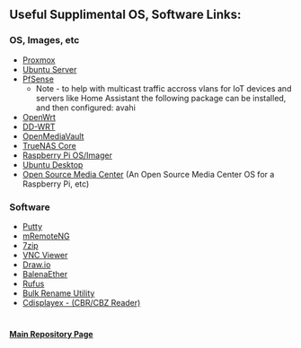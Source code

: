 ## Useful Supplimental OS, Software Links: 

### OS, Images, etc

* [Proxmox](https://www.proxmox.com/en/downloads)
* [Ubuntu Server](https://ubuntu.com/download/server)
* [PfSense](https://www.pfsense.org/download/)
     * Note - to help with multicast traffic accross vlans for IoT devices and servers like Home Assistant the following package can be installed, and then configured: avahi
* [OpenWrt](https://openwrt.org/downloads)
* [DD-WRT](https://dd-wrt.com/support/router-database/)
* [OpenMediaVault](https://www.openmediavault.org/)
* [TrueNAS Core](https://www.truenas.com/)
* [Raspberry Pi OS/Imager](https://www.raspberrypi.com/software/)
* [Ubuntu Desktop](https://ubuntu.com/download/desktop)
* [Open Source Media Center](https://github.com/osmc/osmc) (An Open Source Media Center OS for a Raspberry Pi, etc)

### Software 

* [Putty](https://www.chiark.greenend.org.uk/~sgtatham/putty/)
* [mRemoteNG](https://mremoteng.org/)
* [7zip](https://www.7-zip.org/download.html)
* [VNC Viewer](https://www.realvnc.com/en/connect/download/viewer/)
* [Draw.io](https://www.draw.io)
* [BalenaEther](https://www.balena.io/etcher/)
* [Rufus](http://rufus.ie/en/)
* [Bulk Rename Utility](https://www.bulkrenameutility.co.uk/)
* [Cdisplayex - (CBR/CBZ Reader)](https://www.cdisplayex.com/)


#
#### [Main Repository Page](https://github.com/mycroftwilde/portainer_templates)
